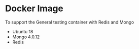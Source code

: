 
Docker Image
============

To support the General testing container with Redis and Mongo

* Ubuntu 18
* Mongo 4.0.12
* Redis
